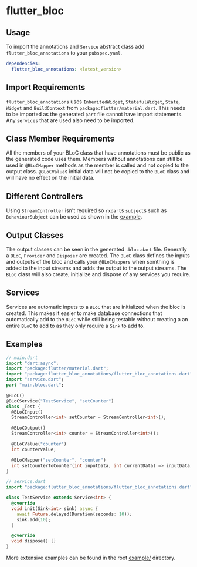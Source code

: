 # flutter_bloc

## Usage

To import the annotations and `Service` abstract class add `flutter_bloc_annotations` to your
`pubspec.yaml`.

```yaml
dependencies:
  flutter_bloc_annotations: <latest_version>
```

## Import Requirements

`flutter_bloc_annotations` uses `InheritedWidget`, `StatefulWidget`, `State`, `Widget` and
`BuildContext` from `package:flutter/material.dart`. This needs to be imported as the generated
`part` file cannot have import statements. Any `services` that are used also need to be imported.

## Class Member Requirements

All the members of your BLoC class that have annotations must be public as the generated code uses
them. Members without annotations can still be used in `@BLoCMapper` methods as the member is called
and not copied to the output class. `@BLoCValue`s initial data will not be copied to the `BLoC`
class and will have no effect on the initial data.

## Different Controllers

Using `StreamController` isn't required so `rxdart`s `subject`s such as `BehaviourSubject`
can be used as shown in the
[example](https://github.com/CallumIddon/flutter_bloc_generator/tree/master/example/lib/bloc.dart).

## Output Classes

The output classes can be seen in the generated `.bloc.dart` file. Generally a `BLoC`, `Provider`
and `Disposer` are created. The `BLoC` class defines the inputs and outputs of the bloc and calls
your `@BLoCMappers` when somthing is added to the input streams and adds the output to the output
streams. The `BLoC` class will also create, initialize and dispose of any services you require.

## Services

Services are automatic inputs to a `BLoC` that are initialized when the bloc is created. This makes
it easier to make database connections that automatically add to the `BLoC` while still being
testable without creating a an entire `BLoC` to add to as they only require a `Sink` to add to.

## Examples

```dart
// main.dart
import "dart:async";
import "package:flutter/material.dart";
import "package:flutter_bloc_annotations/flutter_bloc_annotations.dart";
import "service.dart";
part "main.bloc.dart";

@BLoC()
@BLoCService("TestService", "setCounter")
class _Test {
  @BLoCInput()
  StreamController<int> setCounter = StreamController<int>();

  @BLoCOutput()
  StreamController<int> counter = StreamController<int>();

  @BLoCValue("counter")
  int counterValue;

  @BLoCMapper("setCounter", "counter")
  int setCounterToCounter(int inputData, int currentData) => inputData;
}
```

```dart
// service.dart
import "package:flutter_bloc_annotations/flutter_bloc_annotations.dart";

class TestService extends Service<int> {
  @override
  void init(Sink<int> sink) async {
    await Future.delayed(Duration(seconds: 10));
    sink.add(10);
  }

  @override
  void dispose() {}
}
```

More extensive examples can be found in the root
[example/](https://github.com/CallumIddon/flutter_bloc_generator/tree/master/example) directory.